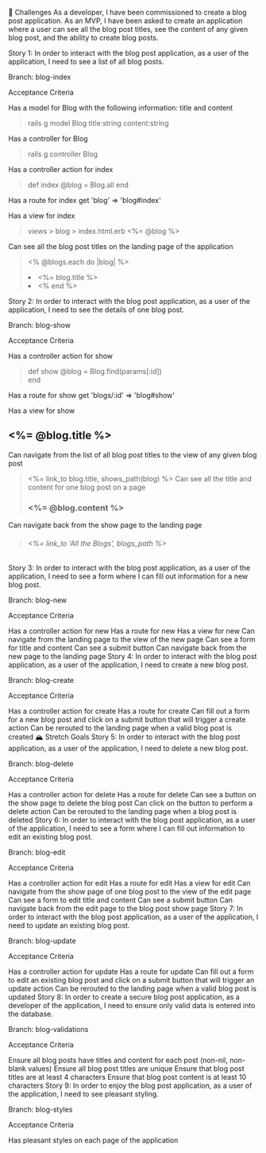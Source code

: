 📝 Challenges
As a developer, I have been commissioned to create a blog post application. As an MVP, I have been asked to create an application where a user can see all the blog post titles, see the content of any given blog post, and the ability to create blog posts.

Story 1: In order to interact with the blog post application, as a user of the application, I need to see a list of all blog posts.

Branch: blog-index

Acceptance Criteria

Has a model for Blog with the following information: title and content
>rails g model Blog title:string content:string

Has a controller for Blog
>rails g controller Blog

Has a controller action for index
> def index 
       @blog = Blog.all 
    end

Has a route for index
get 'blog' => 'blog#index'

Has a view for index
> views > blog > index.html.erb
<%= @blog %>

Can see all the blog post titles on the landing page of the application
> <% @blogs.each do |blog| %>
    <li> 
    <%= blog.title %>
    <li>
    <% end %>

Story 2: In order to interact with the blog post application, as a user of the application, I need to see the details of one blog post.

Branch: blog-show

Acceptance Criteria

Has a controller action for show
> def show
        @blog = Blog.find(params[:id])       
    end

Has a route for show
 get 'blogs/:id' => 'blog#show'

Has a view for show
<h2> <%= @blog.title %> </h2>

Can navigate from the list of all blog post titles to the view of any given blog post
> <%= link_to blog.title, shows_path(blog)  %>
Can see all the title and content for one blog post on a page
> <h3> <%= @blog.content %> 
Can navigate back from the show page to the landing page
> <h6> <%= link_to 'All the Blogs', blogs_path %>


Story 3: In order to interact with the blog post application, as a user of the application, I need to see a form where I can fill out information for a new blog post.

Branch: blog-new

Acceptance Criteria

Has a controller action for new
Has a route for new
Has a view for new
Can navigate from the landing page to the view of the new page
Can see a form for title and content
Can see a submit button
Can navigate back from the new page to the landing page
Story 4: In order to interact with the blog post application, as a user of the application, I need to create a new blog post.

Branch: blog-create

Acceptance Criteria

Has a controller action for create
Has a route for create
Can fill out a form for a new blog post and click on a submit button that will trigger a create action
Can be rerouted to the landing page when a valid blog post is created
🏔 Stretch Goals
Story 5: In order to interact with the blog post application, as a user of the application, I need to delete a new blog post.

Branch: blog-delete

Acceptance Criteria

Has a controller action for delete
Has a route for delete
Can see a button on the show page to delete the blog post
Can click on the button to perform a delete action
Can be rerouted to the landing page when a blog post is deleted
Story 6: In order to interact with the blog post application, as a user of the application, I need to see a form where I can fill out information to edit an existing blog post.

Branch: blog-edit

Acceptance Criteria

Has a controller action for edit
Has a route for edit
Has a view for edit
Can navigate from the show page of one blog post to the view of the edit page
Can see a form to edit title and content
Can see a submit button
Can navigate back from the edit page to the blog post show page
Story 7: In order to interact with the blog post application, as a user of the application, I need to update an existing blog post.

Branch: blog-update

Acceptance Criteria

Has a controller action for update
Has a route for update
Can fill out a form to edit an existing blog post and click on a submit button that will trigger an update action
Can be rerouted to the landing page when a valid blog post is updated
Story 8: In order to create a secure blog post application, as a developer of the application, I need to ensure only valid data is entered into the database.

Branch: blog-validations

Acceptance Criteria

Ensure all blog posts have titles and content for each post (non-nil, non-blank values)
Ensure all blog post titles are unique
Ensure that blog post titles are at least 4 characters
Ensure that blog post content is at least 10 characters
Story 9: In order to enjoy the blog post application, as a user of the application, I need to see pleasant styling.

Branch: blog-styles

Acceptance Criteria

Has pleasant styles on each page of the application